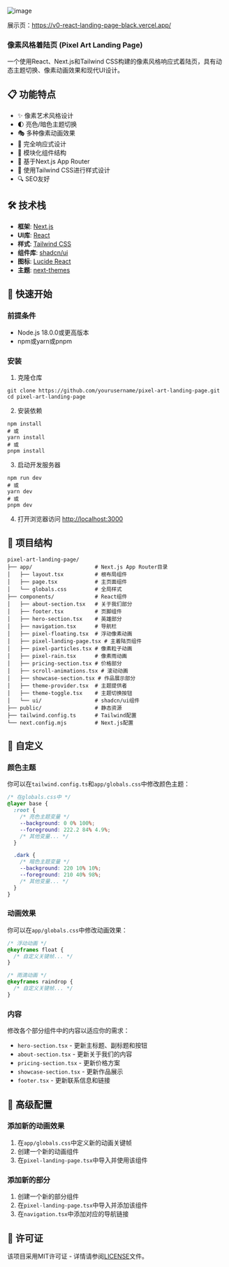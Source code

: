 ![image](https://github.com/user-attachments/assets/84e21b6a-64f0-431a-b979-85695ac1402d)


展示页：https://v0-react-landing-page-black.vercel.app/

### 像素风格着陆页 (Pixel Art Landing Page)

一个使用React、Next.js和Tailwind CSS构建的像素风格响应式着陆页，具有动态主题切换、像素动画效果和现代UI设计。

## 📋 功能特点

- ✨ 像素艺术风格设计
- 🌓 亮色/暗色主题切换
- 🎭 多种像素动画效果
- 📱 完全响应式设计
- 🧩 模块化组件结构
- 🚀 基于Next.js App Router
- 🎨 使用Tailwind CSS进行样式设计
- 🔍 SEO友好


## 🛠️ 技术栈

- **框架**: [Next.js](https://nextjs.org/)
- **UI库**: [React](https://reactjs.org/)
- **样式**: [Tailwind CSS](https://tailwindcss.com/)
- **组件库**: [shadcn/ui](https://ui.shadcn.com/)
- **图标**: [Lucide React](https://lucide.dev/)
- **主题**: [next-themes](https://github.com/pacocoursey/next-themes)


## 🚀 快速开始

### 前提条件

- Node.js 18.0.0或更高版本
- npm或yarn或pnpm


### 安装

1. 克隆仓库


```shellscript
git clone https://github.com/yourusername/pixel-art-landing-page.git
cd pixel-art-landing-page
```

2. 安装依赖


```shellscript
npm install
# 或
yarn install
# 或
pnpm install
```

3. 启动开发服务器


```shellscript
npm run dev
# 或
yarn dev
# 或
pnpm dev
```

4. 打开浏览器访问 [http://localhost:3000](http://localhost:3000)


## 📁 项目结构

```plaintext
pixel-art-landing-page/
├── app/                    # Next.js App Router目录
│   ├── layout.tsx          # 根布局组件
│   ├── page.tsx            # 主页面组件
│   └── globals.css         # 全局样式
├── components/             # React组件
│   ├── about-section.tsx   # 关于我们部分
│   ├── footer.tsx          # 页脚组件
│   ├── hero-section.tsx    # 英雄部分
│   ├── navigation.tsx      # 导航栏
│   ├── pixel-floating.tsx  # 浮动像素动画
│   ├── pixel-landing-page.tsx # 主着陆页组件
│   ├── pixel-particles.tsx # 像素粒子动画
│   ├── pixel-rain.tsx      # 像素雨动画
│   ├── pricing-section.tsx # 价格部分
│   ├── scroll-animations.tsx # 滚动动画
│   ├── showcase-section.tsx # 作品展示部分
│   ├── theme-provider.tsx  # 主题提供者
│   ├── theme-toggle.tsx    # 主题切换按钮
│   └── ui/                 # shadcn/ui组件
├── public/                 # 静态资源
├── tailwind.config.ts      # Tailwind配置
└── next.config.mjs         # Next.js配置
```

## 🎨 自定义

### 颜色主题

你可以在`tailwind.config.ts`和`app/globals.css`中修改颜色主题：

```css
/* 在globals.css中 */
@layer base {
  :root {
    /* 亮色主题变量 */
    --background: 0 0% 100%;
    --foreground: 222.2 84% 4.9%;
    /* 其他变量... */
  }

  .dark {
    /* 暗色主题变量 */
    --background: 220 10% 10%;
    --foreground: 210 40% 98%;
    /* 其他变量... */
  }
}
```

### 动画效果

你可以在`app/globals.css`中修改动画效果：

```css
/* 浮动动画 */
@keyframes float {
  /* 自定义关键帧... */
}

/* 雨滴动画 */
@keyframes raindrop {
  /* 自定义关键帧... */
}
```

### 内容

修改各个部分组件中的内容以适应你的需求：

- `hero-section.tsx` - 更新主标题、副标题和按钮
- `about-section.tsx` - 更新关于我们的内容
- `pricing-section.tsx` - 更新价格方案
- `showcase-section.tsx` - 更新作品展示
- `footer.tsx` - 更新联系信息和链接


## 🔧 高级配置

### 添加新的动画效果

1. 在`app/globals.css`中定义新的动画关键帧
2. 创建一个新的动画组件
3. 在`pixel-landing-page.tsx`中导入并使用该组件


### 添加新的部分

1. 创建一个新的部分组件
2. 在`pixel-landing-page.tsx`中导入并添加该组件
3. 在`navigation.tsx`中添加对应的导航链接


## 📄 许可证

该项目采用MIT许可证 - 详情请参阅[LICENSE](LICENSE)文件。
